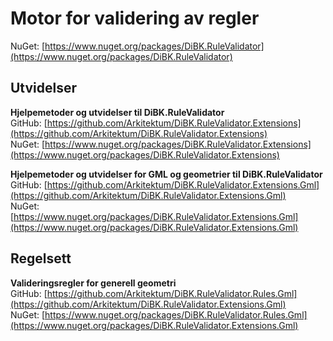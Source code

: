 # Motor for validering av regler
NuGet: [https://www.nuget.org/packages/DiBK.RuleValidator](https://www.nuget.org/packages/DiBK.RuleValidator)

## Utvidelser
**Hjelpemetoder og utvidelser til DiBK.RuleValidator**  
GitHub: [https://github.com/Arkitektum/DiBK.RuleValidator.Extensions](https://github.com/Arkitektum/DiBK.RuleValidator.Extensions)  
NuGet: [https://www.nuget.org/packages/DiBK.RuleValidator.Extensions](https://www.nuget.org/packages/DiBK.RuleValidator.Extensions)  

**Hjelpemetoder og utvidelser for GML og geometrier til DiBK.RuleValidator**  
GitHub: [https://github.com/Arkitektum/DiBK.RuleValidator.Extensions.Gml](https://github.com/Arkitektum/DiBK.RuleValidator.Extensions.Gml)  
NuGet: [https://www.nuget.org/packages/DiBK.RuleValidator.Extensions.Gml](https://www.nuget.org/packages/DiBK.RuleValidator.Extensions.Gml)  

## Regelsett
**Valideringsregler for generell geometri**  
GitHub: [https://github.com/Arkitektum/DiBK.RuleValidator.Rules.Gml](https://github.com/Arkitektum/DiBK.RuleValidator.Extensions.Gml)  
NuGet: [https://www.nuget.org/packages/DiBK.RuleValidator.Rules.Gml](https://www.nuget.org/packages/DiBK.RuleValidator.Extensions.Gml)  
